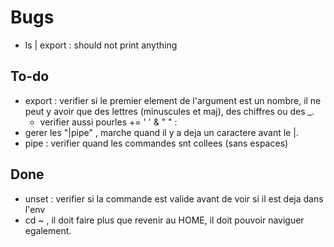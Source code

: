 # Bugs
- ls | export <argument> : should not print anything

## To-do
- export : verifier si le premier element de l'argument est un nombre, il ne peut y avoir que des lettres (minuscules et maj), des chiffres ou des _.
	- verifier aussi pourles += ' ' & " " : 
- gerer les "|pipe" , marche quand il y a deja un caractere avant le |. 
- pipe : verifier quand les commandes snt collees (sans espaces)

## Done
- unset : verifier si la commande est valide avant de voir si il est deja dans l'env 
- cd ~ , il doit faire plus que revenir au HOME, il doit pouvoir naviguer egalement. 